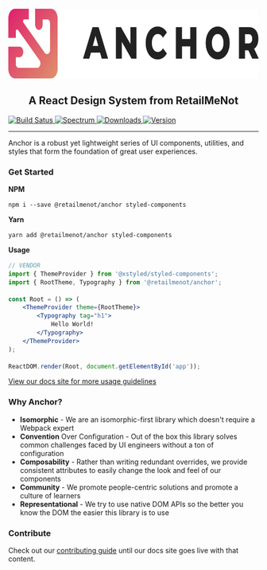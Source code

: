 <p align="center">
    <a href="https://anchor.retailmenot.design/">
        <img alt="Anchor Logo" src="https://raw.githubusercontent.com/RetailMeNot/anchor/master/assets/anchor_logo_300px.png" height="140">
    </a>
</p>
<h2 align="center">A React Design System from RetailMeNot</h2>

<a href="https://travis-ci.org/RetailMeNot/anchor">
    <img alt="Build Satus" src="https://api.travis-ci.org/RetailMeNot/anchor.svg?branch=master">
</a>
<a href="https://spectrum.chat/retailmenot">
    <img alt="Spectrum" src="https://img.shields.io/badge/spectrum-online-green.svg">
</a>
<a href="https://www.npmjs.com/package/@retailmenot/anchor">
    <img alt="Downloads" src="https://img.shields.io/npm/dw/@retailmenot/anchor.svg?color=DF8A6C">
</a>
<a href="https://www.npmjs.com/package/@retailmenot/anchor">
    <img alt="Version" src="https://img.shields.io/npm/v/@retailmenot/anchor.svg?color=DF266C">
</a>

----

Anchor is a robust yet lightweight series of UI components, utilities, and styles that form the foundation of great user experiences.

### Get Started

**NPM**

```ssh
npm i --save @retailmenot/anchor styled-components
```

**Yarn**

```ssh
yarn add @retailmenot/anchor styled-components
```

**Usage**

```jsx
// VENDOR
import { ThemeProvider } from '@xstyled/styled-components';
import { RootTheme, Typography } from '@retailmenot/anchor';

const Root = () => (
    <ThemeProvider theme={RootTheme}>
        <Typography tag="h1">
            Hello World!
        </Typography>
    </ThemeProvider>
);

ReactDOM.render(Root, document.getElementById('app'));
```

[View our docs site for more usage guidelines](https://anchor.retailmenot.design/)

### Why Anchor?

* **Isomorphic** - We are an isomorphic-first library which doesn't require a Webpack expert
* **Convention** Over Configuration - Out of the box this library solves common challenges faced by UI engineers without a ton of configuration
* **Composability** - Rather than writing redundant overrides, we provide consistent attributes to easily change the look and feel of our components
* **Community** - We promote people-centric solutions and promote a culture of learners
* **Representational** - We try to use native DOM APIs so the better you know the DOM the easier this library is to use

### Contribute

Check out our [contributing guide](https://github.com/RetailMeNot/anchor/blob/master/CONTRIBUTING.md) until our docs site goes live with that content.
